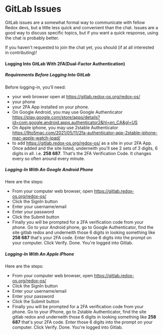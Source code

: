 # GitLab Issues

GitLab issues are a somewhat formal way to communicate with fellow Redox devs, but a little less quick and convenient than the chat. Issues are a good way to discuss specific topics, but if you want a quick response, using the chat is probably better.

If you haven't requested to join the chat yet, you should (if at all interested in contributing)!

#### Logging Into GitLab With 2FA(Dual-Factor Authentication)

##### Requirements Before Logging Into GitLab

Before logging-in, you'll need:
 - your web browser open at https://gitlab.redox-os.org/redox-os/
 - your phone
 - your 2FA App installed on your phone.
 - On Google Android, you may use Google Authenticator https://play.google.com/store/apps/details?id=com.google.android.apps.authenticator2&hl=en_CA&gl=US
 - On Apple iphone, you may use 2stable Authenticator https://9to5mac.com/2021/05/11/2fa-authenticator-app-2stable-iphone-mac-apple-watch-ipad/
 - to add https://gitlab.redox-os.org/redox-os/ as a site in your 2FA App.  Once added and the site listed, underneith you'll see 2 sets of 3 digits, 6 digits in all. i.e. **258 687**. That's the 2FA Verification Code.  It changes every so often around every minute.

##### Logging-In With An Google Android Phone

Here are the steps:
 - From your computer web browser, open https://gitlab.redox-os.org/redox-os/
 - Click the SignIn button
 - Enter your username/email
 - Enter your password
 - Click the Submit button
 - Finally you will be prompted for a 2FA verification code from your phone. Go to your Android phone, go to Google Authenticator, find the site gitlab redox and underneith those 6 digits in looking something like **258 687** that's your 2FA code.  Enter those 6 digits into the prompt on your computer.  Click Verify.  Done.  You're logged into Gitlab.
 
##### Logging-In With An Apple iPhone

Here are the steps:
 - From your computer web browser, open https://gitlab.redox-os.org/redox-os/
 - Click the SignIn button
 - Enter your username/email
 - Enter your password
 - Click the Submit button
 - Finally you will be prompted for a 2FA verification code from your phone. Go to your iPhone, go to 2stable Authenticator, find the site gitlab redox and underneith those 6 digits in looking something like **258 687** that's your 2FA code.  Enter those 6 digits into the prompt on your computer.  Click Verify.  Done.  You're logged into Gitlab.
